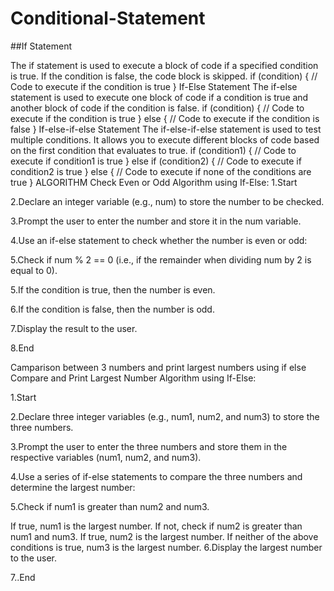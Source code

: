 # Conditional-Statement
##If Statement

The if statement is used to execute a block of code if a specified condition is true. If the condition is false, the code block is skipped.
if (condition) {
    // Code to execute if the condition is true
}
If-Else Statement
The if-else statement is used to execute one block of code if a condition is true and another block of code if the condition is false.
if (condition) {
    // Code to execute if the condition is true
} else {
    // Code to execute if the condition is false
}
If-else-if-else Statement
The if-else-if-else statement is used to test multiple conditions. It allows you to execute different blocks of code based on the first condition that evaluates to true.
if (condition1) {
    // Code to execute if condition1 is true
} else if (condition2) {
    // Code to execute if condition2 is true
} else {
    // Code to execute if none of the conditions are true
}
ALGORITHM
Check Even or Odd Algorithm using If-Else:
1.Start

2.Declare an integer variable (e.g., num) to store the number to be checked.

3.Prompt the user to enter the number and store it in the num variable.

4.Use an if-else statement to check whether the number is even or odd:

5.Check if num % 2 == 0 (i.e., if the remainder when dividing num by 2 is equal to 0).

5.If the condition is true, then the number is even.

6.If the condition is false, then the number is odd.

7.Display the result to the user.

8.End

Camparison between 3 numbers and print largest numbers using if else
Compare and Print Largest Number Algorithm using If-Else:

1.Start

2.Declare three integer variables (e.g., num1, num2, and num3) to store the three numbers.

3.Prompt the user to enter the three numbers and store them in the respective variables (num1, num2, and num3).

4.Use a series of if-else statements to compare the three numbers and determine the largest number:

5.Check if num1 is greater than num2 and num3.

If true, num1 is the largest number.
If not, check if num2 is greater than num1 and num3.
If true, num2 is the largest number.
If neither of the above conditions is true, num3 is the largest number.
6.Display the largest number to the user.

7..End
